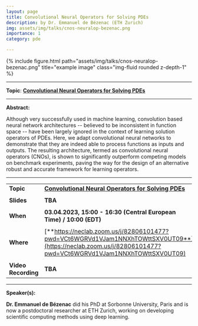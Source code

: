 ```yaml
---
layout: page
title: Convolutional Neural Operators for Solving PDEs
description: by Dr. Emmanuel de Bézenac (ETH Zurich)
img: assets/img/talks/cnos-neuralop-bezenac.png
importance: 1
category: pde

---
```




<div class="row">
    <div class="col-sm mt-3 mt-md-0">
        {% include figure.html path="assets/img/talks/cnos-neuralop-bezenac.png" title="example image" class="img-fluid rounded z-depth-1" %}
    </div>
</div>
<hr>

**Topic**:  **[Convolutional Neural Operators for Solving PDEs](https://arxiv.org/abs/2302.01178)**


<hr>

**Abstract:**  

Although very successfully used in machine learning, convolution based neural network architectures -- believed to be inconsistent in function space -- have been largely ignored in the context of learning solution operators of PDEs. Here, we adapt convolutional neural networks to demonstrate that they are indeed able to process functions as inputs and outputs. The resulting architecture, termed as convolutional neural operators (CNOs), is shown to significantly outperform competing models on benchmark experiments, paving the way for the design of an alternative robust and accurate framework for learning operators.

<hr>


|                     |                                                              |
| ------------------- | ------------------------------------------------------------ |
| **Topic**           | **[Convolutional Neural Operators for Solving PDEs](https://arxiv.org/abs/2302.01178)** |
|                     |                                                              |
| **Slides**          | **TBA**                                                      |
|                     |                                                              |
| **When**            | **03.04.2023, 15:00 - 16:30 (Central European Time) / 10:00 (EDT)** |
|                     |                                                              |
| **Where**           | [**https://neclab.zoom.us/j/82806101477?pwd=VCt6WGRVd1VJam1NNXhTOWttSXV0UT09**](https://neclab.zoom.us/j/82806101477?pwd=VCt6WGRVd1VJam1NNXhTOWttSXV0UT09) |
|                     |                                                              |
| **Video Recording** | **TBA**                                                      |


<hr>

**Speaker(s):**

**Dr. Emmanuel de Bézenac** did his PhD at Sorbonne University, Paris and is now a postdoctoral researcher at ETH Zurich, working on developing scientific computing methods using deep learning.

